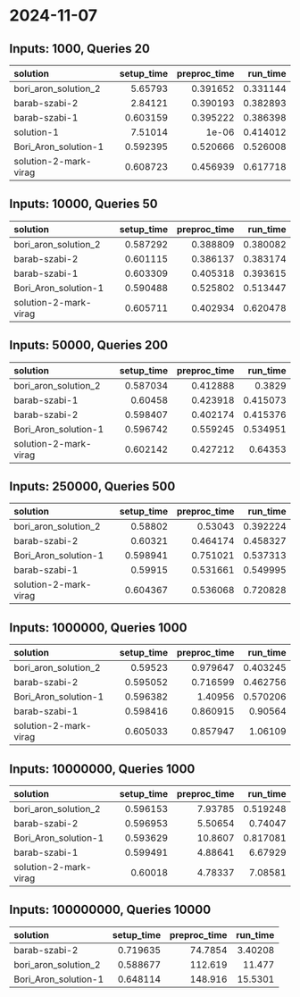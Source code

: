 # 2024-11-07

## Inputs: 1000, Queries 20

| solution              |   setup_time |   preproc_time |   run_time |
|:----------------------|-------------:|---------------:|-----------:|
| bori_aron_solution_2  |     5.65793  |       0.391652 |   0.331144 |
| barab-szabi-2         |     2.84121  |       0.390193 |   0.382893 |
| barab-szabi-1         |     0.603159 |       0.395222 |   0.386398 |
| solution-1            |     7.51014  |       1e-06    |   0.414012 |
| Bori_Aron_solution-1  |     0.592395 |       0.520666 |   0.526008 |
| solution-2-mark-virag |     0.608723 |       0.456939 |   0.617718 |

## Inputs: 10000, Queries 50

| solution              |   setup_time |   preproc_time |   run_time |
|:----------------------|-------------:|---------------:|-----------:|
| bori_aron_solution_2  |     0.587292 |       0.388809 |   0.380082 |
| barab-szabi-2         |     0.601115 |       0.386137 |   0.383174 |
| barab-szabi-1         |     0.603309 |       0.405318 |   0.393615 |
| Bori_Aron_solution-1  |     0.590488 |       0.525802 |   0.513447 |
| solution-2-mark-virag |     0.605711 |       0.402934 |   0.620478 |

## Inputs: 50000, Queries 200

| solution              |   setup_time |   preproc_time |   run_time |
|:----------------------|-------------:|---------------:|-----------:|
| bori_aron_solution_2  |     0.587034 |       0.412888 |   0.3829   |
| barab-szabi-1         |     0.60458  |       0.423918 |   0.415073 |
| barab-szabi-2         |     0.598407 |       0.402174 |   0.415376 |
| Bori_Aron_solution-1  |     0.596742 |       0.559245 |   0.534951 |
| solution-2-mark-virag |     0.602142 |       0.427212 |   0.64353  |

## Inputs: 250000, Queries 500

| solution              |   setup_time |   preproc_time |   run_time |
|:----------------------|-------------:|---------------:|-----------:|
| bori_aron_solution_2  |     0.58802  |       0.53043  |   0.392224 |
| barab-szabi-2         |     0.60321  |       0.464174 |   0.458327 |
| Bori_Aron_solution-1  |     0.598941 |       0.751021 |   0.537313 |
| barab-szabi-1         |     0.59915  |       0.531661 |   0.549995 |
| solution-2-mark-virag |     0.604367 |       0.536068 |   0.720828 |

## Inputs: 1000000, Queries 1000

| solution              |   setup_time |   preproc_time |   run_time |
|:----------------------|-------------:|---------------:|-----------:|
| bori_aron_solution_2  |     0.59523  |       0.979647 |   0.403245 |
| barab-szabi-2         |     0.595052 |       0.716599 |   0.462756 |
| Bori_Aron_solution-1  |     0.596382 |       1.40956  |   0.570206 |
| barab-szabi-1         |     0.598416 |       0.860915 |   0.90564  |
| solution-2-mark-virag |     0.605033 |       0.857947 |   1.06109  |

## Inputs: 10000000, Queries 1000

| solution              |   setup_time |   preproc_time |   run_time |
|:----------------------|-------------:|---------------:|-----------:|
| bori_aron_solution_2  |     0.596153 |        7.93785 |   0.519248 |
| barab-szabi-2         |     0.596953 |        5.50654 |   0.74047  |
| Bori_Aron_solution-1  |     0.593629 |       10.8607  |   0.817081 |
| barab-szabi-1         |     0.599491 |        4.88641 |   6.67929  |
| solution-2-mark-virag |     0.60018  |        4.78337 |   7.08581  |

## Inputs: 100000000, Queries 10000

| solution             |   setup_time |   preproc_time |   run_time |
|:---------------------|-------------:|---------------:|-----------:|
| barab-szabi-2        |     0.719635 |        74.7854 |    3.40208 |
| bori_aron_solution_2 |     0.588677 |       112.619  |   11.477   |
| Bori_Aron_solution-1 |     0.648114 |       148.916  |   15.5301  |
